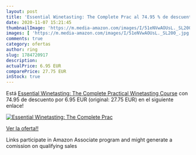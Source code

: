 ```yaml
---
layout: post
title: 'Essential Winetasting: The Complete Prac al 74.95 % de descuento'
date: 2020-11-07 15:21:45
thumbnailImage: 'https://m.media-amazon.com/images/I/51eNVwAOUsL._SL200_.jpg'
images: [ 'https://m.media-amazon.com/images/I/51eNVwAOUsL._SL200_.jpg' ]
comments: true
category: ofertas
author: ring
slug: 1784720917
description:
actualPrice: 6.95 EUR
comparePrice: 27.75 EUR
inStock: true
---
```


Está [Essential Winetasting: The Complete Practical Winetasting Course](https://www.amazon.es/dp/1784720917/?tag=tolees-21) con 74.95 de descuento por 6.95 EUR (original: 27.75 EUR) en el siguiente enlace!

[![Essential Winetasting: The Complete Prac](https://m.media-amazon.com/images/I/51eNVwAOUsL._SL200_.jpg)](https://www.amazon.es/dp/1784720917/?tag=tolees-21)

[Ver la oferta!!](https://www.amazon.es/dp/1784720917/?tag=tolees-21)

Links participate in Amazon Associate program and might generate a comission on qualifying sales


